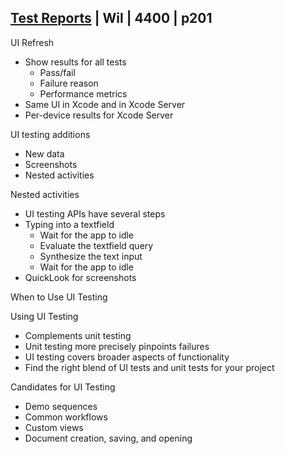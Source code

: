 
## [Test Reports](3-test-reports.md) | Wil | 4400 | p201

UI Refresh


- Show results for all tests
  - Pass/fail
  - Failure reason
  - Performance metrics
- Same UI in Xcode and in Xcode Server
- Per-device results for Xcode Server


UI testing additions

- New data
- Screenshots
- Nested activities

Nested activities

- UI testing APIs have several steps
- Typing into a textfield
  - Wait for the app to idle
  - Evaluate the textfield query
  - Synthesize the text input
  - Wait for the app to idle
- QuickLook for screenshots

When to Use UI Testing

Using UI Testing

- Complements unit testing
- Unit testing more precisely pinpoints failures
- UI testing covers broader aspects of functionality
- Find the right blend of UI tests and unit tests for your project

Candidates for UI Testing

- Demo sequences
- Common workflows
- Custom views
- Document creation, saving, and opening

